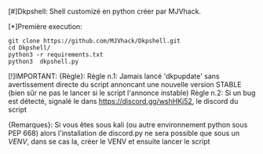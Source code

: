 [#]Dkpshell:
Shell customizé en python créer par MJVhack. 

[*]Première execution:
```
git clone https://github.com/MJVhack/Dkpshell.git
cd Dkpshell/
python3 -r requirements.txt
python3  dkpshell.py
```
[!]IMPORTANT:
{Règle}:
Règle n.1: Jamais lancé 'dkpupdate' sans avertissement directe du script annoncant une nouvelle version STABLE (bien sûr ne pas le lancer si le script l'annonce instable)
Règle n.2: Si un bug est détecté, signalé le dans https://discord.gg/wshHKj52, le discord du script

{Remarques}:
Si vous êtes sous kali (ou autre environnement python sous PEP 668) alors l'installation de discord.py ne sera possible que sous un *VENV*, dans se cas la, créer le VENV et ensuite lancer le script
